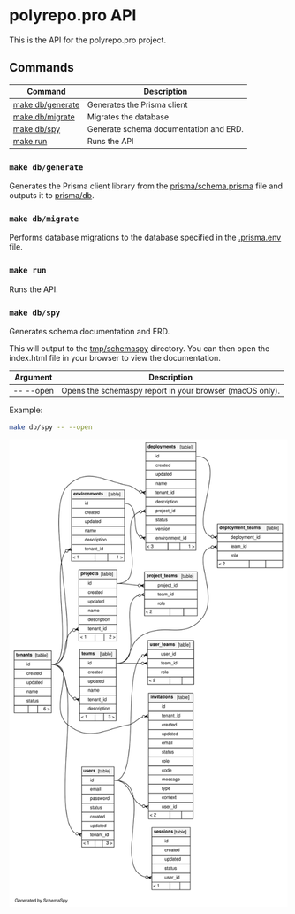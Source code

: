 # polyrepo.pro API

This is the API for the polyrepo.pro project.

## Commands

| Command                              | Description                            |
| ------------------------------------ | -------------------------------------- |
| [make db/generate](#make-dbgenerate) | Generates the Prisma client            |
| [make db/migrate](#make-dbmigrate)   | Migrates the database                  |
| [make db/spy](#make-dbspy)           | Generate schema documentation and ERD. |
| [make run](#make-run)                | Runs the API                           |

### `make db/generate`

Generates the Prisma client library from the [prisma/schema.prisma](prisma/schema.prisma) file and outputs it to [prisma/db](prisma/db).

### `make db/migrate`

Performs database migrations to the database specified in the [.prisma.env](.prisma.env) file.

### `make run`

Runs the API.

### `make db/spy`

Generates schema documentation and ERD.

This will output to the [tmp/schemaspy](tmp/schemaspy) directory. You can then open the index.html file in your browser to view the documentation.

| Argument  | Description                                              |
| --------- | -------------------------------------------------------- |
| -- --open | Opens the schemaspy report in your browser (macOS only). |

Example:

```bash
make db/spy -- --open
```

![alt text](erd.svg)
